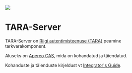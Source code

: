 <img src='doc/img/ee_cef_0.png'></img>

# TARA-Server

TARA-Server on [Riigi autentimisteenuse (TARA)](https://e-gov.github.io/TARA-Doku/) peamine tarkvarakomponent.

Aluseks on [Apereo CAS](https://www.apereo.org/projects/cas), mida on kohandatud ja täiendatud.

Kohanduste ja täienduste kirjeldust vt [Integrator's Guide](doc/Configuration.md).


